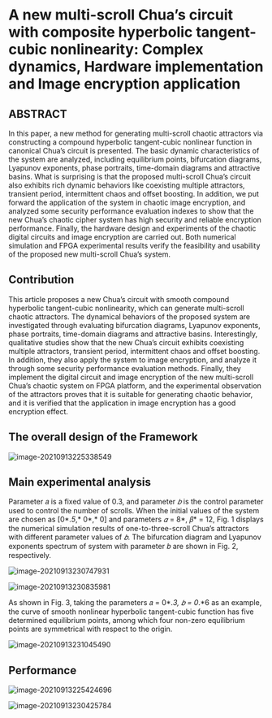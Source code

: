 # A new multi-scroll Chua’s circuit with composite hyperbolic tangent-cubic nonlinearity: Complex dynamics, Hardware implementation and Image encryption application

## ABSTRACT

In this paper, a new method for generating multi-scroll chaotic attractors via constructing a compound hyperbolic tangent-cubic nonlinear function in canonical Chua’s circuit is presented. The basic dynamic characteristics of the system are analyzed, including equilibrium points, bifurcation diagrams, Lyapunov exponents, phase portraits, time-domain diagrams and attractive basins. What is surprising is that the proposed multi-scroll Chua’s circuit also exhibits rich dynamic behaviors like coexisting multiple attractors, transient period, intermittent chaos and offset boosting. In addition, we put forward the application of the system in chaotic image encryption, and analyzed some security performance evaluation indexes to show that the new Chua’s chaotic cipher system has high security and reliable encryption performance. Finally, the hardware design and experiments of the chaotic digital circuits and image encryption are carried out. Both numerical simulation and FPGA experimental results verify the feasibility and usability of the proposed new multi-scroll Chua’s system.

## Contribution

This article proposes a new Chua’s circuit with smooth compound hyperbolic tangent-cubic nonlinearity, which can generate multi-scroll chaotic attractors. The dynamical behaviors of the proposed system are investigated through evaluating bifurcation diagrams, Lyapunov exponents, phase portraits, time-domain diagrams and attractive basins. Interestingly, qualitative studies show that the new Chua’s circuit exhibits coexisting multiple attractors, transient period, intermittent chaos and offset boosting. In addition, they also apply the system to image encryption, and analyze it through some security performance evaluation methods. Finally, they implement the digital circuit and image encryption of the new multi-scroll Chua’s chaotic system on FPGA platform, and the experimental observation of the attractors proves that it is suitable for generating chaotic behavior, and it is verified that the application in image encryption has a good encryption effect.

## The overall design of the Framework

![image-20210913225338549](https://gitee.com/feiyipengfei/pic-md1/raw/master/20210913225345.png)

## Main experimental analysis

Parameter 𝑎 is a fixed value of 0.3, and parameter *𝑏* is the control parameter used to control the number of scrolls. When the initial values of the system are chosen as [0*.*5*,* 0*,* 0] and parameters *𝛼* = 8*, 𝛽* = 12, Fig. 1 displays the numerical simulation results of one-to-three-scroll Chua’s attractors with different parameter values of *𝑏*. The bifurcation diagram and Lyapunov exponents spectrum of system with parameter 𝑏 are shown in Fig. 2, respectively.

![image-20210913230747931](https://gitee.com/feiyipengfei/pic-md1/raw/master/20210913230747.png)

![image-20210913230835981](https://gitee.com/feiyipengfei/pic-md1/raw/master/20210913230836.png)

As shown in Fig. 3, taking the parameters 𝑎 = 0*.*3, 𝑏 = 0*.*6 as an example, the curve of smooth nonlinear hyperbolic tangent-cubic function has five determined equilibrium points, among which four non-zero equilibrium points are symmetrical with respect to the origin.

![image-20210913231045490](https://gitee.com/feiyipengfei/pic-md1/raw/master/20210913231045.png)

## Performance

![image-20210913225424696](https://gitee.com/feiyipengfei/pic-md1/raw/master/20210913225424.png)

![image-20210913230425784](https://gitee.com/feiyipengfei/pic-md1/raw/master/20210913230425.png)



